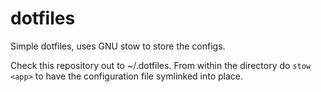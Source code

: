 # dotfiles

Simple dotfiles, uses GNU stow to store the configs.

Check this repository out to ~/.dotfiles.  From within the directory do `stow <app>`
to have the configuration file symlinked into place.
